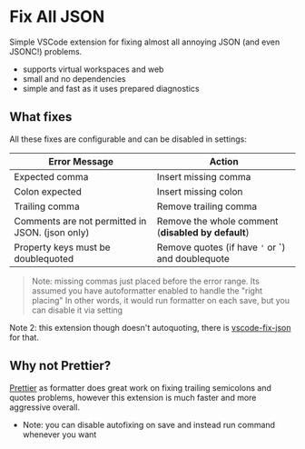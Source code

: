 # Fix All JSON

Simple VSCode extension for fixing almost all annoying JSON (and even JSONC!) problems.

- supports virtual workspaces and web
- small and no dependencies
- simple and fast as it uses prepared diagnostics

<!-- TODO about code fixes -->

## What fixes

All these fixes are configurable and can be disabled in settings:

| Error Message                                   | Action                                               |
| ----------------------------------------------- | ---------------------------------------------------- |
| Expected comma                                  | Insert missing comma                                 |
| Colon expected                                  | Insert missing colon                                 |
| Trailing comma                                  | Remove trailing comma                                |
| Comments are not permitted in JSON. (json only) | Remove the whole comment (**disabled by default**)   |
| Property keys must be doublequoted              | Remove quotes (if have `'` or **`**) and doublequote |

> Note: missing commas just placed before the error range. Its assumed you have autoformatter enabled to handle the "right placing"
> In other words, it would run formatter on each save, but you can disable it via setting

Note 2: this extension though doesn't autoquoting, there is [vscode-fix-json](https://github.com/oliversturm/vscode-fix-json) for that.

## Why not Prettier?

[Prettier](https://marketplace.visualstudio.com/items?itemName=esbenp.prettier-vscode) as formatter does great work on fixing trailing semicolons and quotes problems, however this extension is much faster and more aggressive overall.

- Note: you can disable autofixing on save and instead run command whenever you want
